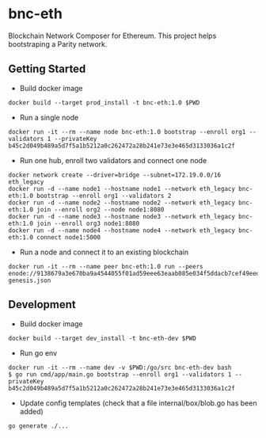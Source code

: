 # bnc-eth

Blockchain Network Composer for Ethereum.
This project helps bootstraping a Parity network.

## Getting Started

* Build docker image
```
docker build --target prod_install -t bnc-eth:1.0 $PWD
```

* Run a single node
```
docker run -it --rm --name node bnc-eth:1.0 bootstrap --enroll org1 --validators 1 --privateKey b45c2d049b489a5d7f5a1b5212a0c262472a28b241e73e3e465d3133036a1c2f
```

* Run one hub, enroll two validators and connect one node
```
docker network create --driver=bridge --subnet=172.19.0.0/16 eth_legacy
docker run -d --name node1 --hostname node1 --network eth_legacy bnc-eth:1.0 bootstrap --enroll org1 --validators 2
docker run -d --name node2 --hostname node2 --network eth_legacy bnc-eth:1.0 join --enroll org2 --node node1:8080
docker run -d --name node3 --hostname node3 --network eth_legacy bnc-eth:1.0 join --enroll org3 node1:8080
docker run -d --name node4 --hostname node4 --network eth_legacy bnc-eth:1.0 connect node1:5000
```

* Run a node and connect it to an existing blockchain
```
docker run -it --rm --name peer bnc-eth:1.0 run --peers enode://9138679a3e670ba9a4544055f01ad59eee63eaab085e034f5ddacb7cef49eedb47f55781cd0c9c9b4e85137508184042df3954a14d0ffc892100c92f7a5d3f6b@node:30303 genesis.json
```

## Development

* Build docker image
```
docker build --target dev_install -t bnc-eth-dev $PWD
```

* Run go env
```
docker run -it --rm --name dev -v $PWD:/go/src bnc-eth-dev bash
$ go run cmd/app/main.go bootstrap --enroll org1 --validators 1 --privateKey b45c2d049b489a5d7f5a1b5212a0c262472a28b241e73e3e465d3133036a1c2f
```

* Update config templates (check that a file internal/box/blob.go has been added)
```
go generate ./...
```

